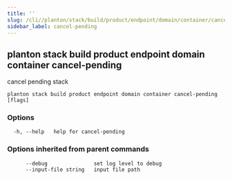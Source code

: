 ```yaml
---
title: ''
slug: /cli//planton/stack/build/product/endpoint/domain/container/cancel-pending
sidebar_label: cancel-pending
---
```

## planton stack build product endpoint domain container cancel-pending

cancel pending stack

```
planton stack build product endpoint domain container cancel-pending [flags]
```

### Options

```
  -h, --help   help for cancel-pending
```

### Options inherited from parent commands

```
      --debug               set log level to debug
      --input-file string   input file path
```

